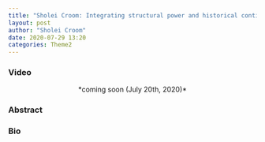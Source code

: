 ```yaml
---
title: "Sholei Croom: Integrating structural power and historical contingency into computational frameworks of social behavior"
layout: post
author: "Sholei Croom"
date: 2020-07-29 13:20
categories: Theme2
---
```


### Video
<center>*coming soon (July 20th, 2020)*</center>

### Abstract

### Bio